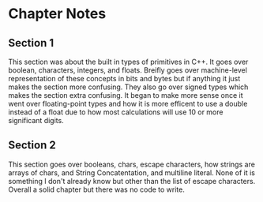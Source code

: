 # Chapter Notes

## Section 1

This section was about the built in types of primitives in C++. It goes over boolean, characters, integers, and floats. Breifly goes over machine-level representation of these concepts in bits and bytes but if anything it just makes the section more confusing. They also go over signed types which makes the section extra confusing. It began to make more sense once it went over floating-point types and how it is more efficent to use a double instead of a float due to how most calculations will use 10 or more significant digits.

## Section 2

This section goes over booleans, chars, escape characters, how strings are arrays of chars, and String Concatentation, and multiline literal. None of it is something I don't already know but other than the list of escape characters. Overall a solid chapter but there was no code to write.
